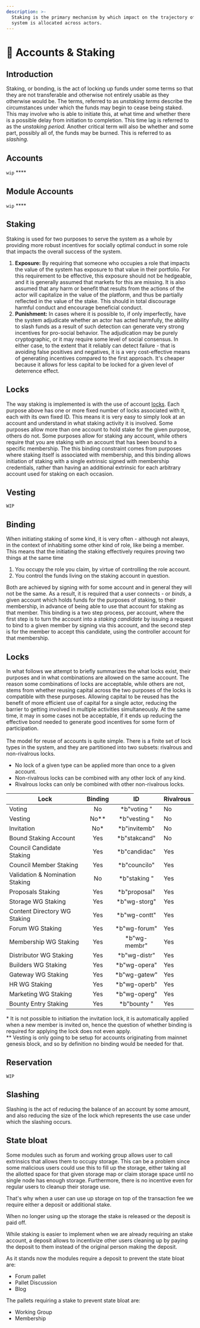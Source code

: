 ```yaml
---
description: >-
  Staking is the primary mechanism by which impact on the trajectory of the
  system is allocated across actors.
---
```


# 🥩 Accounts & Staking

## Introduction

Staking, or bonding, is the act of locking up funds under some terms so that they are not transferable and otherwise not entirely usable as they otherwise would be. The terms, referred to as _unstaking terms_ describe the circumstances under which the funds may begin to cease being staked. This may involve who is able to initiate this, at what time and whether there is a possible delay from initiation to completion. This time lag is referred to as the _unstaking period._ Another critical term will also be whether and some part, possibly all of, the funds may be burned. This is referred to as _slashing._

## **Accounts**

`wip`  **** &#x20;

## Module Accounts

`wip`  **** &#x20;

## **Staking**

Staking is used for two purposes to serve the system as a whole by providing more robust incentives for socially optimal conduct in some role that impacts the overall success of the system.

1. **Exposure:** By requiring that someone who occupies a role that impacts the value of the system has exposure to that value in their portfolio. For this requirement to be effective, this exposure should not be hedgeable, and it is generally assumed that markets for this are missing. It is also assumed that any harm or benefit that results from the actions of the actor will capitalize in the value of the platform, and thus be partially reflected in the value of the stake. This should in total discourage harmful conduct and encourage beneficial conduct.
2. **Punishment:** In cases where it is possible to, if only imperfectly, have the system adjudicate whether an actor has acted harmfully, the ability to slash funds as a result of such detection can generate very strong incentives for pro-social behavior. The adjudication may be purely cryptographic, or it may require some level of social consensus. In either case, to the extent that it reliably can detect failure - that is avoiding false positives and negatives, it is a very cost-effective means of generating incentives compared to the first approach. It's cheaper because it allows for less capital to be locked for a given level of deterrence effect.

## Locks

The way staking is implemented is with the use of account [locks](broken-reference). Each purpose above has one or more fixed number of locks associated with it, each with its own fixed ID. This means it is very easy to simply look at an account and understand in what staking activity it is involved. Some purposes allow more than one account to hold stake for the given purpose, others do not. Some purposes allow for staking any account, while others require that you are staking with an account that has been bound to a specific membership. The this binding constraint comes from purposes where staking itself is associated with membership, and this binding allows initiation of staking with a single extrinsic signed with membership credentials, rather than having an additional extrinsic for each arbitrary account used for staking on each occasion.

## Vesting

`WIP`

## Binding

When initiating staking of some kind, it is very often - although not always, in the context of inhabiting some other kind of role, like being a member. This means that the initiating the staking effectively requires proving two things at the same time

1. You occupy the role you claim, by virtue of controlling the role account.
2. You control the funds living on the staking account in question.

Both are achieved by signing with for some account and in general they will not be the same. As a result, it is required that a user connects - or _binds_, a given account which holds funds for the purposes of staking, to their membership, in advance of being able to use that account for staking as that member. This binding is a two step process, per account, where the first step is to turn the account into a _staking candidate_ by issuing a request to bind to a given member by signing via this account, and the second step is for the member to accept this candidate, using the controller account for that membership.

## Locks

In what follows we attempt to briefly summarizes the what locks exist, their purposes and in what combinations are allowed on the same account. The reason some combinations of locks are acceptable, while others are not, stems from whether reusing capital across the two purposes of the locks is compatible with these purposes. Allowing capital to be reused has the benefit of more efficient use of capital for a single actor, reducing the barrier to getting involved in multiple activities simultaneously. At the same time, it may in some cases not be acceptable, if it ends up reducing the effective bond needed to generate good incentives for some form of participation.\
\
The model for reuse of accounts is quite simple. There is a finite set of lock types in the system, and they are partitioned into two subsets: rivalrous and non-rivalrous locks.

* No lock of a given type can be applied more than once to a given account.
* Non-rivalrous locks can be combined with any other lock of any kind.
* Rivalrous locks can only be combined with other non-rivalrous locks.

| Lock                            | Binding |       ID      | Rivalrous |
| ------------------------------- | :-----: | :-----------: | --------- |
| Voting                          |    No   |  \*b"voting " | No        |
| Vesting                         |  No\*\* | \*b"vesting " | No        |
| Invitation                      |   No\*  | \*b"invitemb" | No        |
| Bound Staking Account           |   Yes   | \*b"stakcand" | No        |
| Council Candidate Staking       |   Yes   | \*b"candidac" | Yes       |
| Council Member Staking          |   Yes   | \*b"councilo" | Yes       |
| Validation & Nomination Staking |    No   | \*b"staking " | Yes       |
| Proposals Staking               |   Yes   | \*b"proposal" | Yes       |
| Storage WG Staking              |   Yes   | \*b"wg-storg" | Yes       |
| Content Directory WG Staking    |   Yes   | \*b"wg-contt" | Yes       |
| Forum WG Staking                |   Yes   | \*b"wg-forum" | Yes       |
| Membership WG Staking           |   Yes   | \*b"wg-membr" | Yes       |
| Distributor WG Staking          |   Yes   | \*b"wg-distr" | Yes       |
| Builders WG Staking             |   Yes   | \*b"wg-opera" | Yes       |
| Gateway WG Staking              |   Yes   | \*b"wg-gatew" | Yes       |
| HR WG Staking                   |   Yes   | \*b"wg-operb" | Yes       |
| Marketing WG Staking            |   Yes   | \*b"wg-operg" | Yes       |
| Bounty Entry Staking            |   Yes   |  \*b"bounty " | Yes       |

\* It is not possible to initiation the invitation lock, it is automatically applied when a new member is invited on, hence the question of whether binding is required for applying the lock does not even apply.\
\*\* Vesting is only going to be setup for accounts originating from mainnet genesis block, and so by definition no binding would be needed for that.

## Reservation

`WIP`

## Slashing

Slashing is the act of reducing the balance of an account by some amount, and also reducing the size of the lock which represents the use case under which the slashing occurs.

## State bloat

Some modules such as forum and working group allows user to call extrinsics that allows them to occupy storage. This can be a problem since some malicious users could use this to fill up the storage, either taking all the allotted space for that given storage map or claim storage space until no single node has enough storage. Furthermore, there is no incentive even for regular users to cleanup their storage use.

That's why when a user can use up storage on top of the transaction fee we require either a deposit or additional stake.

When no longer using up the storage the stake is released or the deposit is paid off.

While staking is easier to implement when we are already requiring an stake account, a deposit allows to incentivize other users cleaning up by paying the deposit to them instead of the original person making the deposit.

As it stands now the modules require a deposit to prevent the state bloat are:

* Forum pallet
* Pallet Discussion
* Blog

The pallets requiring a stake to prevent state bloat are:

* Working Group
* Membership
